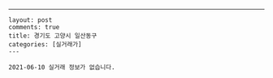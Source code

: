 ---
    layout: post
    comments: true
    title: 경기도 고양시 일산동구
    categories: [실거래가]
    ---

    2021-06-10 실거래 정보가 없습니다.

    